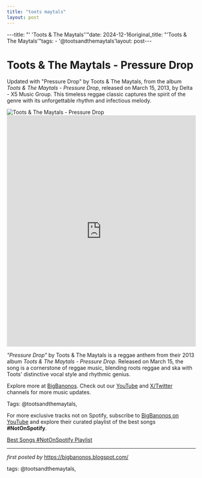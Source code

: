 ```yaml
---
title: "toots maytals"
layout: post
---
```

---title: "' 'Toots & The Maytals''"date: 2024-12-16original_title: "'Toots & The Maytals'"tags:  - '@tootsandthemaytals'layout: post---<!-- Title of the Post --><h1 >Toots & The Maytals - Pressure Drop</h1> <!-- Introductory Text --><p >Updated with "Pressure Drop" by Toots & The Maytals, from the album *Toots & The Maytals - Pressure Drop*, released on March 15, 2013, by Delta - X5 Music Group. This timeless reggae classic captures the spirit of the genre with its unforgettable rhythm and infectious melody.</p> <!-- Featured Image --><div > <img src="https://m.media-amazon.com/images/I/51ztt383ZnL._UF1000,1000_QL80_.jpg" alt="Toots & The Maytals - Pressure Drop" /></div> <!-- YouTube Video Embed --><div > <iframe width="100%" height="617" src="https://www.youtube.com/embed/DKVB_CtU8XQ" title="Pressure Drop" frameborder="0" allow="accelerometer; autoplay; clipboard-write; encrypted-media; gyroscope; picture-in-picture; web-share" referrerpolicy="strict-origin-when-cross-origin" allowfullscreen></iframe></div> <!-- Song Information --><div > <p><em>"Pressure Drop"</em> by Toots & The Maytals is a reggae anthem from their 2013 album *Toots & The Maytals - Pressure Drop*. Released on March 15, the song is a cornerstone of reggae music, blending roots reggae and ska with Toots' distinctive vocal style and rhythmic genius.</p></div> <!-- Footer Links --><div > <p>Explore more at <a href="https://bigbanonos.blogspot.com/" target="_blank">BigBanonos</a>. Check out our <a href="https://www.youtube.com/@BigBanonos" target="_blank">YouTube</a> and <a href="https://x.com/bigbanonos" target="_blank">X/Twitter</a> channels for more music updates.</p></div> <!-- Tags --><p >Tags: @tootsandthemaytals,</p><!--Subscribe and Playlist Links--><div>    <p>For more exclusive tracks not on Spotify, subscribe to <a href="https://www.youtube.com/@BigBanonos" target="_blank">BigBanonos on YouTube</a> and explore their curated playlist of the best songs <strong>#NotOnSpotify</strong>.</p>    <p><a href="https://www.youtube.com/playlist?list=PLtuNtuTatqI0kFahUCbtbfenC_ET5O_tr" target="_blank">Best Songs #NotOnSpotify Playlist<br /></a></p></div><hr /><p><em>first posted by</em> <a href="https://bigbanonos.blogspot.com/" rel="noopener" target="_new">https://bigbanonos.blogspot.com/</a></p><p>tags: @tootsandthemaytals,</p>
